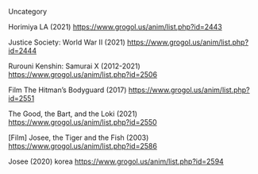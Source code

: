 Uncategory

Horimiya LA (2021)
https://www.grogol.us/anim/list.php?id=2443

Justice Society: World War II (2021)
https://www.grogol.us/anim/list.php?id=2444

Rurouni Kenshin: Samurai X (2012-2021)
https://www.grogol.us/anim/list.php?id=2506

Film The Hitman’s Bodyguard (2017)
https://www.grogol.us/anim/list.php?id=2551

The Good, the Bart, and the Loki (2021)
https://www.grogol.us/anim/list.php?id=2550

[Film] Josee, the Tiger and the Fish (2003)
https://www.grogol.us/anim/list.php?id=2586

Josee (2020) korea
https://www.grogol.us/anim/list.php?id=2594
